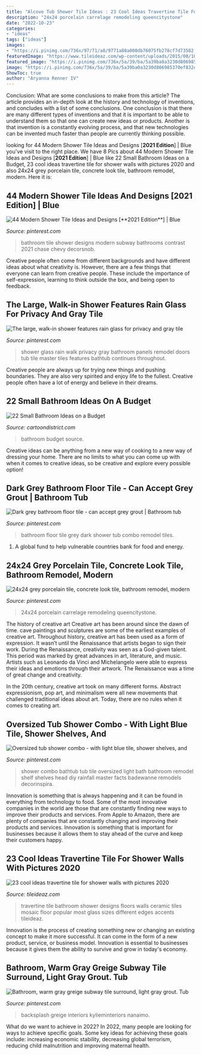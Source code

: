 ```yaml
---
title: "Alcove Tub Shower Tile Ideas : 23 Cool Ideas Travertine Tile For Shower Walls With Pictures 2020"
description: "24x24 porcelain carrelage remodeling queencitystone"
date: "2022-10-23"
categories:
- "ideas"
tags: ["ideas"]
images:
- "https://i.pinimg.com/736x/97/71/a8/9771a80a000db76075fb278cf7d73582.jpg"
featuredImage: "https://www.tileideaz.com/wp-content/uploads/2015/08/1067.jpg"
featured_image: "https://i.pinimg.com/736x/5a/39/ba/5a39ba0a3230d806985370ef832e41e9--bathroom-floor-tiles-wall-tiles.jpg"
image: "https://i.pinimg.com/736x/5a/39/ba/5a39ba0a3230d806985370ef832e41e9--bathroom-floor-tiles-wall-tiles.jpg"
ShowToc: true
author: "Aryanna Renner IV"
---
```



Conclusion: What are some conclusions to make from this article?
The article provides an in-depth look at the history and technology of inventions, and concludes with a list of some conclusions. One conclusion is that there are many different types of inventions and that it is important to be able to understand them so that one can create new ideas or products. Another is that invention is a constantly evolving process, and that new technologies can be invented much faster than people are currently thinking possible.

	

		
looking for 44 Modern Shower Tile Ideas and Designs [**2021 Edition**] | Blue you've visit to the right place. We have 8 Pics about 44 Modern Shower Tile Ideas and Designs [**2021 Edition**] | Blue like 22 Small Bathroom Ideas on a Budget, 23 cool ideas travertine tile for shower walls with pictures 2020 and also 24x24 grey porcelain tile, concrete look tile, bathroom remodel, modern. Here it is:
		
    
## 44 Modern Shower Tile Ideas And Designs [**2021 Edition**] | Blue

<img loading=lazy src="https://i.pinimg.com/736x/96/40/a2/9640a2ad3809fd82f9096b577dc4bd68.jpg" onerror="this.onerror=null;this.src='https://tse4.mm.bing.net/th?id=OIP.H-Kty0Ardx7kjAQLhL-pCAHaLH&amp;pid=15.1';" alt="44 Modern Shower Tile Ideas and Designs [**2021 Edition**] | Blue">

_Source: pinterest.com_

>bathroom tile shower designs modern subway bathrooms contrast 2021 chase chevy decorsnob. 

	

Creative people often come from different backgrounds and have different ideas about what creativity is. However, there are a few things that everyone can learn from creative people. These include the importance of self-expression, learning to think outside the box, and being open to feedback.

    
## The Large, Walk-in Shower Features Rain Glass For Privacy And Gray Tile

<img loading=lazy src="https://i.pinimg.com/736x/0a/0b/38/0a0b38e343eea5b930f840a4fe6cbcf8--large-shower-gray-tiles.jpg" onerror="this.onerror=null;this.src='https://tse2.mm.bing.net/th?id=OIP.v-cMjZUYSW-j1_JsP7R-WwHaLH&amp;pid=15.1';" alt="The large, walk-in shower features rain glass for privacy and gray tile">

_Source: pinterest.com_

>shower glass rain walk privacy gray bathroom panels remodel doors tub tile master tiles features bathtub continues throughout. 

	

Creative people are always up for trying new things and pushing boundaries. They are also very spirited and enjoy life to the fullest. Creative people often have a lot of energy and believe in their dreams.

    
## 22 Small Bathroom Ideas On A Budget

<img loading=lazy src="http://www.cartoondistrict.com/wp-content/uploads/2017/11/Small-Bathroom-Ideas-on-a-Budget-22.jpg" onerror="this.onerror=null;this.src='https://tse3.mm.bing.net/th?id=OIP.ghuDUtRTRtfBqLgQV_JS1wHaLH&amp;pid=15.1';" alt="22 Small Bathroom Ideas on a Budget">

_Source: cartoondistrict.com_

>bathroom budget source. 

	

Creative ideas can be anything from a new way of cooking to a new way of dressing your home. There are no limits to what you can come up with when it comes to creative ideas, so be creative and explore every possible option!

    
## Dark Grey Bathroom Floor Tile - Can Accept Grey Grout | Bathroom Tub

<img loading=lazy src="https://i.pinimg.com/736x/5a/39/ba/5a39ba0a3230d806985370ef832e41e9--bathroom-floor-tiles-wall-tiles.jpg" onerror="this.onerror=null;this.src='https://tse4.mm.bing.net/th?id=OIP.v3Es_bu-EkGLZdr2lPuUKgHaKf&amp;pid=15.1';" alt="Dark grey bathroom floor tile - can accept grey grout | Bathroom tub">

_Source: pinterest.com_

>bathroom floor tile grey dark shower tub combo remodel tiles. 

	

1. A global fund to help vulnerable countries bank for food and energy.

    
## 24x24 Grey Porcelain Tile, Concrete Look Tile, Bathroom Remodel, Modern

<img loading=lazy src="https://i.pinimg.com/736x/97/71/a8/9771a80a000db76075fb278cf7d73582.jpg" onerror="this.onerror=null;this.src='https://tse2.mm.bing.net/th?id=OIP.dNRrkj0s6U343FZN2rC_5AHaMp&amp;pid=15.1';" alt="24x24 grey porcelain tile, concrete look tile, bathroom remodel, modern">

_Source: pinterest.com_

>24x24 porcelain carrelage remodeling queencitystone. 

	

The history of creative art
Creative art has been around since the dawn of time. cave paintings and sculptures are some of the earliest examples of creative art. Throughout history, creative art has been used as a form of expression. It wasn’t until the Renaissance that artists began to sign their work.
During the Renaissance, creativity was seen as a God-given talent. This period was marked by great advances in art, literature, and music. Artists such as Leonardo da Vinci and Michelangelo were able to express their ideas and emotions through their artwork. The Renaissance was a time of great change and creativity.

In the 20th century, creative art took on many different forms. Abstract expressionism, pop art, and minimalism were all new movements that challenged traditional ideas about art. Today, there are no rules when it comes to creating art.

    
## Oversized Tub Shower Combo - With Light Blue Tile, Shower Shelves, And

<img loading=lazy src="https://i.pinimg.com/736x/91/f0/af/91f0afbf22d9c4f9a8cb6d165781e700--oversized-tub-shower-combo-large-tub-shower-combo.jpg" onerror="this.onerror=null;this.src='https://tse3.mm.bing.net/th?id=OIP.YluekIwNANrDEWsYiJ193AHaLL&amp;pid=15.1';" alt="Oversized tub shower combo - with light blue tile, shower shelves, and">

_Source: pinterest.com_

>shower combo bathtub tub tile oversized light bath bathroom remodel shelf shelves head diy rainfall master facts badewanne remodels decorinspira. 

	

Innovation is something that is always happening and it can be found in everything from technology to food. Some of the most innovative companies in the world are those that are constantly finding new ways to improve their products and services. From Apple to Amazon, there are plenty of companies that are constantly changing and improving their products and services. Innovation is something that is important for businesses because it allows them to stay ahead of the curve and keep their customers happy.

    
## 23 Cool Ideas Travertine Tile For Shower Walls With Pictures 2020

<img loading=lazy src="https://www.tileideaz.com/wp-content/uploads/2015/08/1067.jpg" onerror="this.onerror=null;this.src='https://tse2.mm.bing.net/th?id=OIP.P-Wqs5G225laCmMncvMT-gHaLI&amp;pid=15.1';" alt="23 cool ideas travertine tile for shower walls with pictures 2020">

_Source: tileideaz.com_

>travertine tile bathroom shower designs floors walls ceramic tiles mosaic floor popular most glass sizes different edges accents tileideaz. 

	

Innovation is the process of creating something new or changing an existing concept to make it more successful. It can come in the form of a new product, service, or business model. Innovation is essential to businesses because it gives them the ability to survive and grow in today's economy.

    
## Bathroom, Warm Gray Greige Subway Tile Surround, Light Gray Grout. Tub

<img loading=lazy src="https://i.pinimg.com/736x/96/9c/d2/969cd2f579e7b0f868c6d720f9c8ad55.jpg" onerror="this.onerror=null;this.src='https://tse1.mm.bing.net/th?id=OIP.iDWqd16bne9014WZSc8YjwHaLH&amp;pid=15.1';" alt="Bathroom, warm gray greige subway tile surround, light gray grout. Tub">

_Source: pinterest.com_

>backsplash greige interiors kylieminteriors nanaimo. 

	

What do we want to achieve in 2022?
In 2022, many people are looking for ways to achieve specific goals. Some key ideas for achieving these goals include: increasing economic stability, decreasing global terrorism, reducing child malnutrition and improving maternal health.

